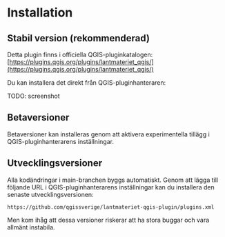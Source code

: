 # Installation

## Stabil version (rekommenderad)

Detta plugin finns i officiella QGIS-pluginkatalogen: [https://plugins.qgis.org/plugins/lantmateriet_qgis/](https://plugins.qgis.org/plugins/lantmateriet_qgis/)

Du kan installera det direkt från QGIS-pluginhanteraren:

TODO: screenshot

## Betaversioner

Betaversioner kan installeras genom att aktivera experimentella tillägg i QGIS-pluginhanterarens inställningar.

## Utvecklingsversioner

Alla kodändringar i main-branchen byggs automatiskt. Genom att lägga till följande URL i QGIS-pluginhanterarens inställningar kan du installera den senaste utvecklingsversionen:

```url
https://github.com/qgissverige/lantmateriet-qgis-plugin/plugins.xml
```

Men kom ihåg att dessa versioner riskerar att ha stora buggar och vara allmänt instabila.
